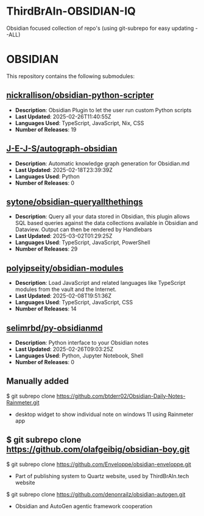 # ThirdBrAIn-OBSIDIAN-IQ
Obsidian focused collection of repo's (using git-subrepo for easy updating --ALL)
# OBSIDIAN

This repository contains the following submodules:

## [nickrallison/obsidian-python-scripter](https://github.com/nickrallison/obsidian-python-scripter)
- **Description**: Obsidian Plugin to let the user run custom Python scripts
- **Last Updated**: 2025-02-26T11:40:55Z
- **Languages Used**: TypeScript, JavaScript, Nix, CSS
- **Number of Releases**: 19

## [J-E-J-S/autograph-obsidian](https://github.com/J-E-J-S/autograph-obsidian)
- **Description**: Automatic knowledge graph generation for Obsidian.md
- **Last Updated**: 2025-02-18T23:39:39Z
- **Languages Used**: Python
- **Number of Releases**: 0

## [sytone/obsidian-queryallthethings](https://github.com/sytone/obsidian-queryallthethings)
- **Description**: Query all your data stored in Obsidian, this plugin allows SQL based queries against the data collections available in Obsidian and Dataview. Output can then be rendered by Handlebars
- **Last Updated**: 2025-03-02T01:29:25Z
- **Languages Used**: TypeScript, JavaScript, PowerShell
- **Number of Releases**: 29

## [polyipseity/obsidian-modules](https://github.com/polyipseity/obsidian-modules)
- **Description**: Load JavaScript and related languages like TypeScript modules from the vault and the Internet.
- **Last Updated**: 2025-02-08T19:51:36Z
- **Languages Used**: TypeScript, JavaScript, CSS
- **Number of Releases**: 14

## [selimrbd/py-obsidianmd](https://github.com/selimrbd/py-obsidianmd)
- **Description**: Python interface to your Obsidian notes
- **Last Updated**: 2025-02-26T09:03:25Z
- **Languages Used**: Python, Jupyter Notebook, Shell
- **Number of Releases**: 0

## Manually added
$ git subrepo clone https://github.com/btderr02/Obsidian-Daily-Notes-Rainmeter.git
- desktop widget to show individual note on windows 11 using Rainmeter app

$ git subrepo clone https://github.com/olafgeibig/obsidian-boy.git
- 

$ git subrepo clone https://github.com/Enveloppe/obsidian-enveloppe.git
- Part of publishing system to Quartz website, used by ThirdBrAIn.tech website

$ git subrepo clone https://github.com/denonrailz/obsidian-autogen.git
- Obsidian and AutoGen agentic framework cooperation
